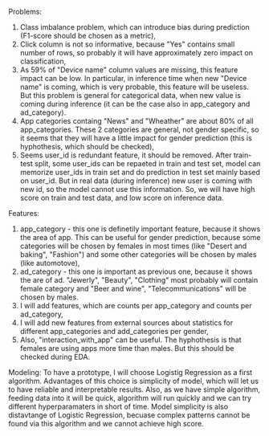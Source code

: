 Problems:
1. Class imbalance problem, which can introduce bias during prediction (F1-score should be chosen as a metric),
2. Click column is not so informative, because "Yes" contains small number of rows, so probably it will have approximately zero impact on classification,
3. As 59% of "Device name" column values are missing, this feature impact can be low. In particular, in inference time when new "Device name" is coming, which is very probable, this feature will be useless. But this problem is general for categorical data, when new value is coming during inference (it can be the case also in app_category and ad_category).
4. App categories containg "News" and "Wheather" are about 80% of all app_categories. These 2 categories are general, not gender specific, so it seems that they will have a little impact for gender prediction (this is hyphothesis, which should be checked),
5. Seems user_id is redundant feature, it should be removed. After train-test split, some user_ids can be repaeted in train and test set, model can memorize user_ids in train set and do prediction in test set mainly based on user_id. But in real data (during inference) new user is coming with new id, so the model cannot use this information. So, we will have high score on train and test data, and low score on inference data.

Features:
1. app_category - this one is definetily important feature, because it shows the area of app. This can be useful for gender prediction, because some categories
will be chosen by females in most times (like "Desert and baking", "Fashion") and some other categories will be chosen by males (like automotove),
2. ad_category - this one is important as previous one, because it shows the are of ad. "Jewerly", "Beauty", "Clothing" most probably will contain female category and "Beer and wine", "Telecommunications" will be chosen by males.
3. I will add features, which are counts per app_category and counts per ad_category,
4. I will add new features from external sources about statistics for different app_categories and add_categories per gender,
5. Also, "interaction_with_app" can be useful. The hyphothesis is that females are using apps more time than males. But this should be checked during EDA.

Modeling:
To have a prototype, I will choose Logistig Regression as a first algorithm. Advantages of this choice is simplicity of model, which will let us to have reliable and interpretable results. Also, as we have simple algorithm, feeding data into it will be quick, algorithm will run quickly and we can try different hyperparamaters in short of time. Model simplicity is also distavtange of Logistic Regression, becuase complex patterns cannot be found via this algorithm and we cannot achieve high score.